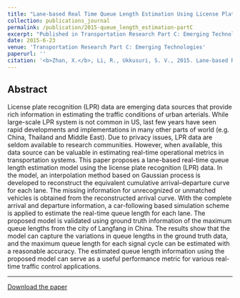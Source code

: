 ```yaml
---
title: "Lane-based Real Time Queue Length Estimation Using License Plate Recognition Data"
collection: publications_journal
permalink: /publication/2015-queue_length_estimation-partC
excerpt: "Published in Transportation Research Part C: Emerging Technologies, 2015. "
date: 2015-6-23
venue: 'Transportation Research Part C: Emerging Technologies'
paperurl: ''
citation: '<b>Zhan, X.</b>, Li, R., Ukkusuri, S. V., 2015. Lane-based Real Time Queue Length Estimation Using License Plate Recognition Data. <i>Transportation Research Part C: Emerging Technology</i>, 57, 85-102.'
---
```


Abstract
---
License plate recognition (LPR) data are emerging data sources that provide rich information in estimating the traffic conditions of urban arterials. While large-scale LPR system is not common in US, last few years have seen rapid developments and implementations in many other parts of world (e.g. China, Thailand and Middle East). Due to privacy issues, LPR data are seldom available to research communities. However, when available, this data source can be valuable in estimating real-time operational metrics in transportation systems. This paper proposes a lane-based real-time queue length estimation model using the license plate recognition (LPR) data. In the model, an interpolation method based on Gaussian process is developed to reconstruct the equivalent cumulative arrival–departure curve for each lane. The missing information for unrecognized or unmatched vehicles is obtained from the reconstructed arrival curve. With the complete arrival and departure information, a car-following based simulation scheme is applied to estimate the real-time queue length for each lane. The proposed model is validated using ground truth information of the maximum queue lengths from the city of Langfang in China. The results show that the model can capture the variations in queue lengths in the ground truth data, and the maximum queue length for each signal cycle can be estimated with a reasonable accuracy. The estimated queue length information using the proposed model can serve as a useful performance metric for various real-time traffic control applications.

---
[Download the paper](http://zhanxianyuan.xyz/files/queue_length_estimation-partC.pdf)
